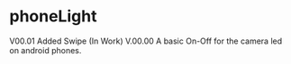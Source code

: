 # phoneLight
V00.01 Added Swipe (In Work)
V.00.00 A basic On-Off for the camera led on android phones.
